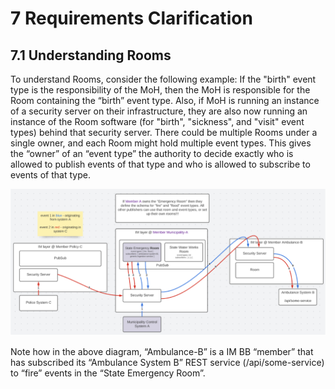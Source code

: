 # 7 Requirements Clarification

## 7.1 Understanding Rooms&#x20;

To understand Rooms, consider the following example: If the "birth" event type is the responsibility of the MoH, then the MoH is responsible for the Room containing the “birth” event type. Also, if MoH is running an instance of a security server on their infrastructure, they are also now running an instance of the Room software (for "birth", "sickness", and "visit" event types) behind that security server. There could be multiple Rooms under a single owner, and each Room might hold multiple event types. This gives the “owner” of an “event type” the authority to decide exactly who is allowed to publish events of that type and who is allowed to subscribe to events of that type.

![https://lucid.app/lucidspark/ae9dba58-c15d-43b2-b8ef-9d15f6bd746c/edit - The above diagram shows push delivery mode.](../../.gitbook/assets/dfgfdcv.png)

Note how in the above diagram, “Ambulance-B” is a IM BB “member” that has subscribed its “Ambulance System B” REST service (/api/some-service) to “fire” events in the “State Emergency Room”.
